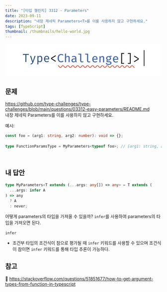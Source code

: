 ```yaml
---
title: "[타입 챌린지] 3312 - Parameters"
date: 2023-09-11
description: "내장 제네릭 Parameters<T>를 이를 사용하지 않고 구현하세요."
tags: [TypeScript]
thumbnail: /thumbnails/hello-world.jpg
---
```


<p align="center"><img src="./type-challenge.jpeg"/></p>

## 문제

https://github.com/type-challenges/type-challenges/blob/main/questions/03312-easy-parameters/README.md
<br/>
내장 제네릭 Parameters<T>를 이를 사용하지 않고 구현하세요.

예시:

```typescript
const foo = (arg1: string, arg2: number): void => {};

type FunctionParamsType = MyParameters<typeof foo>; // [arg1: string, arg2: number]
```

<br/>

## 내 답안

```typescript
type MyParameters<T extends (...args: any[]) => any> = T extends (
  ...args: infer A
) => any
  ? A
  : never;
```

어떻게 parameters의 타입을 가져올 수 있을까? `infer`를 사용하여 parameters의 타입을 가져오면 된다.

`infer`

- 조건부 타입의 조건식이 참으로 평가될 때 `infer` 키워드를 사용할 수 있으며 조건식이 참이면 `infer` 키워드를 통해 타입 추론이 가능하다.

## 참고

🔗 https://stackoverflow.com/questions/51851677/how-to-get-argument-types-from-function-in-typescript
